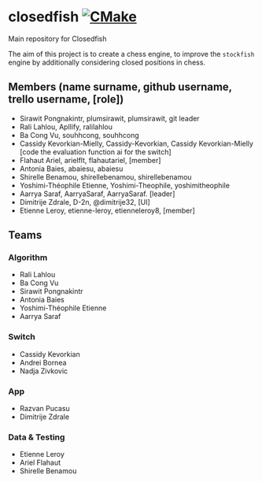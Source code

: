 # closedfish [![CMake](https://github.com/closedfish/closedfish/actions/workflows/cmake.yml/badge.svg)](https://github.com/closedfish/closedfish/actions/workflows/cmake.yml)
Main repository for Closedfish 

The aim of this project is to create a chess engine, to improve the
`stockfish` engine by additionally considering closed positions in chess.

## Members (name surname, github username, trello username, [role])

- Sirawit Pongnakintr, plumsirawit, plumsirawit, git leader
- Rali Lahlou, Apllify, ralilahlou
- Ba Cong Vu, souhhcong, souhhcong
- Cassidy Kevorkian-Mielly, Cassidy-Kevorkian, Cassidy Kevorkian-Mielly [code the evaluation function ai for the switch]
- Flahaut Ariel, arielflt, flahautariel, [member]
- Antonia Baies, abaiesu, abaiesu
- Shirelle Benamou, shirellebenamou, shirellebenamou
- Yoshimi-Théophile Etienne, Yoshimi-Theophile, yoshimitheophile
- Aarrya Saraf, AarryaSaraf, AarryaSaraf. [leader]
- Dimitrije Zdrale, D-2n, @dimitrije32, [UI]
- Etienne Leroy, etienne-leroy, etienneleroy8, [member]


## Teams

### Algorithm

- Rali Lahlou
- Ba Cong Vu
- Sirawit Pongnakintr
- Antonia Baies
- Yoshimi-Théophile Etienne
- Aarrya Saraf

### Switch

- Cassidy Kevorkian
- Andrei Bornea
- Nadja Zivkovic

### App
- Razvan Pucasu
- Dimitrije Zdrale

### Data & Testing

- Etienne Leroy
- Ariel Flahaut
- Shirelle Benamou
